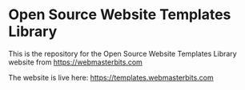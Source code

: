 # Open Source Website Templates Library
This is the repository for the Open Source Website Templates Library website from https://webmasterbits.com

The website is live here: https://templates.webmasterbits.com
